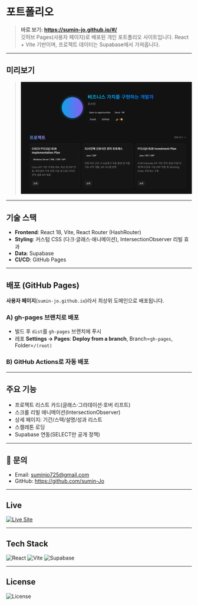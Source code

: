 # 포트폴리오

> **바로 보기:** **https://sumin-jo.github.io/#/**  
> 깃허브 Pages(사용자 페이지)로 배포된 개인 포트폴리오 사이트입니다. 
> React + Vite 기반이며, 프로젝트 데이터는 Supabase에서 가져옵니다.

---

## 미리보기

> ![preview](./public/images/preview.png)

---

## 기술 스택

- **Frontend**: React 18, Vite, React Router (HashRouter)
- **Styling**: 커스텀 CSS (다크·글래스·애니메이션), IntersectionObserver 리빌 효과
- **Data**: Supabase
- **CI/CD**: GitHub Pages

---

##  배포 (GitHub Pages)

**사용자 페이지**(`sumin-jo.github.io`)라서 최상위 도메인으로 배포됩니다.

### A) gh-pages 브랜치로 배포
- 빌드 후 `dist`를 `gh-pages` 브랜치에 푸시
- 레포 **Settings → Pages**: **Deploy from a branch**, Branch=`gh-pages`, Folder=`/(root)`

### B) GitHub Actions로 자동 배포 

---

##  주요 기능

- 프로젝트 리스트 카드(글래스·그라데이션·호버 리프트)
- 스크롤 리빌 애니메이션(IntersectionObserver)
- 상세 페이지: 기간/스택/설명/성과 리스트
- 스켈레톤 로딩
- Supabase 연동(SELECT만 공개 정책)

---

## 👋 문의

- Email: suminjo725@gmail.com
- GitHub: https://github.com/sumin-Jo

---

##  Live

[![Live Site](https://img.shields.io/badge/Visit-Portfolio-7c9bff?style=for-the-badge)](https://sumin-jo.github.io/#/)

---

##  Tech Stack

![React](https://img.shields.io/badge/React-18-61dafb?logo=react&logoColor=white)
![Vite](https://img.shields.io/badge/Vite-React-646cff?logo=vite&logoColor=white)
![Supabase](https://img.shields.io/badge/Supabase-DB%20%2F%20Storage-3fcf8e?logo=supabase&logoColor=white)

---

##  License

![License](https://img.shields.io/badge/License-MIT-lightgrey)
